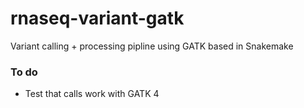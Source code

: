 # rnaseq-variant-gatk
Variant calling + processing pipline using GATK based in Snakemake

### To do

* Test that calls work with GATK 4
